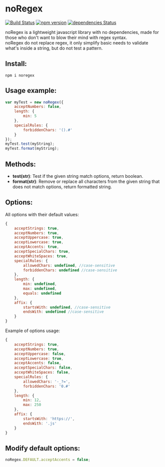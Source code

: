 # noRegex

[![Build Status](https://travis-ci.com/Speuta/noRegex.svg?branch=master)](https://travis-ci.com/Speuta/noRegex)
[![npm version](https://badge.fury.io/js/noregex.svg)](https://badge.fury.io/js/noregex)
[![dependencies Status](https://david-dm.org/Speuta/noRegex/status.svg)](https://david-dm.org/Speuta/noRegex)

noRegex is a lightweight javascript library with no dependencies, made for those who don't want to blow their mind with regex syntax.  
noRegex do not replace regex, it only simplify basic needs to validate what's inside a string, but do not test a pattern.

## Install:
```
npm i noregex
```

## Usage example:
``` javascript
var myTest = new noRegex({
    acceptNumbers: false,
    length: {
        min: 5
    },
    specialRules: {
        forbiddenChars: '().#'
    }
});
myTest.test(myString);
myTest.format(myString);
```

## Methods:
- **test(str)**: Test if the given string match options, return boolean.
- **format(str)**: Remove or replace all characters from the given string that does not match options, return formatted string.

## Options:

All options with their default values:
``` javascript
{
    acceptStrings: true,
    acceptNumbers: true,
    acceptUppercase: true,
    acceptLowercase: true,
    acceptAccents: true,
    acceptSpecialChars: true,
    acceptWhiteSpaces: true,
    specialRules: {
        allowedChars: undefined, //case-sensitive
        forbiddenChars: undefined //case-sensitive
    },
    length: {
        min: undefined,
        max: undefined,
        equals: undefined
    },
    affix: {
        startsWith: undefined, //case-sensitive
        endsWith: undefined //case-sensitive
    }
}
```

Example of options usage:
``` javascript
{
    acceptStrings: true,
    acceptNumbers: true,
    acceptUppercase: false,
    acceptLowercase: true,
    acceptAccents: false,
    acceptSpecialChars: false,
    acceptWhiteSpaces: false,
    specialRules: {
        allowedChars: '-_?=',
        forbiddenChars: '0.#'
    },
    length: {
        min: 12,
        max: 250
    },
    affix: {
        startsWith: 'https://',
        endsWith: '.js'
    }
}
```

## Modify default options:

``` javascript
noRegex.DEFAULT.acceptAccents = false;
```
